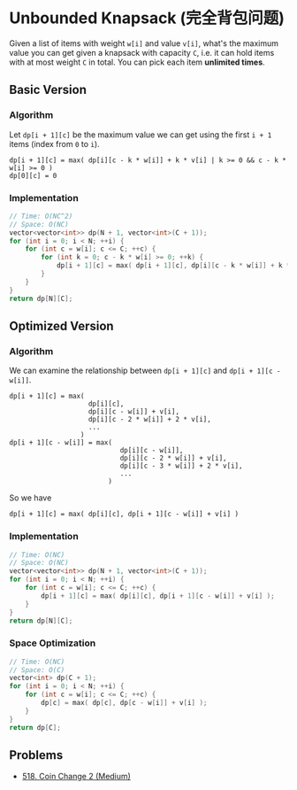 # Unbounded Knapsack (完全背包问题)

Given a list of items with weight `w[i]` and value `v[i]`, what's the maximum value you can get given a knapsack with capacity `C`, i.e. it can hold items with at most weight `C` in total. You can pick each item **unlimited times**.

## Basic Version

### Algorithm

Let `dp[i + 1][c]` be the maximum value we can get using the first `i + 1` items \(index from `0` to `i`\).

```text
dp[i + 1][c] = max( dp[i][c - k * w[i]] + k * v[i] | k >= 0 && c - k * w[i] >= 0 )
dp[0][c] = 0
```

### Implementation

```cpp
// Time: O(NC^2)
// Space: O(NC)
vector<vector<int>> dp(N + 1, vector<int>(C + 1));
for (int i = 0; i < N; ++i) {
    for (int c = w[i]; c <= C; ++c) {
        for (int k = 0; c - k * w[i] >= 0; ++k) {
            dp[i + 1][c] = max( dp[i + 1][c], dp[i][c - k * w[i]] + k * v[i] );
        }
    }
}
return dp[N][C];
```

## Optimized Version

### Algorithm

We can examine the relationship between `dp[i + 1][c]` and `dp[i + 1][c - w[i]]`.

```text
dp[i + 1][c] = max(
                    dp[i][c],
                    dp[i][c - w[i]] + v[i],
                    dp[i][c - 2 * w[i]] + 2 * v[i],
                    ...
                  )
dp[i + 1][c - w[i]] = max(
                            dp[i][c - w[i]],
                            dp[i][c - 2 * w[i]] + v[i],
                            dp[i][c - 3 * w[i]] + 2 * v[i],
                            ...
                         )
```

So we have

```text
dp[i + 1][c] = max( dp[i][c], dp[i + 1][c - w[i]] + v[i] )
```

### Implementation

```cpp
// Time: O(NC)
// Space: O(NC)
vector<vector<int>> dp(N + 1, vector<int>(C + 1));
for (int i = 0; i < N; ++i) {
    for (int c = w[i]; c <= C; ++c) {
        dp[i + 1][c] = max( dp[i][c], dp[i + 1][c - w[i]] + v[i] );
    }
}
return dp[N][C];
```

### Space Optimization

```cpp
// Time: O(NC)
// Space: O(C)
vector<int> dp(C + 1);
for (int i = 0; i < N; ++i) {
    for (int c = w[i]; c <= C; ++c) {
        dp[c] = max( dp[c], dp[c - w[i]] + v[i] );
    }
}
return dp[C];
```

## Problems

* [518. Coin Change 2 \(Medium\)](https://leetcode.com/problems/coin-change-2/)

